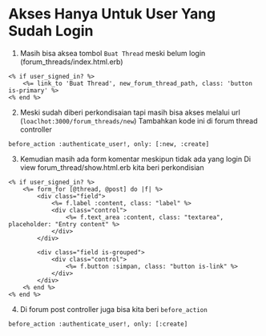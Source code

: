 # Akses Hanya Untuk User Yang Sudah Login

1. Masih bisa aksea tombol `Buat Thread` meski belum login (forum_threads/index.html.erb)

```
<% if user_signed_in? %>
    <%= link_to 'Buat Thread', new_forum_thread_path, class: 'button is-primary' %>
<% end %>
```

2. Meski sudah diberi perkondisaian tapi masih bisa akses melalui url (`loaclhot:3000/forum_threads/new`)
   Tambahkan kode ini di forum thread controller

```
before_action :authenticate_user!, only: [:new, :create]
```

3. Kemudian masih ada form komentar meskipun tidak ada yang login
   Di view forum_thread/show.html.erb kita beri perkondisian

```
<% if user_signed_in? %>
    <%= form_for [@thread, @post] do |f| %>
        <div class="field">
            <%= f.label :content, class: "label" %>
            <div class="control">
                <%= f.text_area :content, class: "textarea", placeholder: "Entry content" %>
            </div>
        </div>

        <div class="field is-grouped">
            <div class="control">
                <%= f.button :simpan, class: "button is-link" %>
            </div>
        </div>
    <% end %>
<% end %>
```

4. Di forum post controller juga bisa kita beri `before_action`

```
before_action :authenticate_user!, only: [:create]
```
